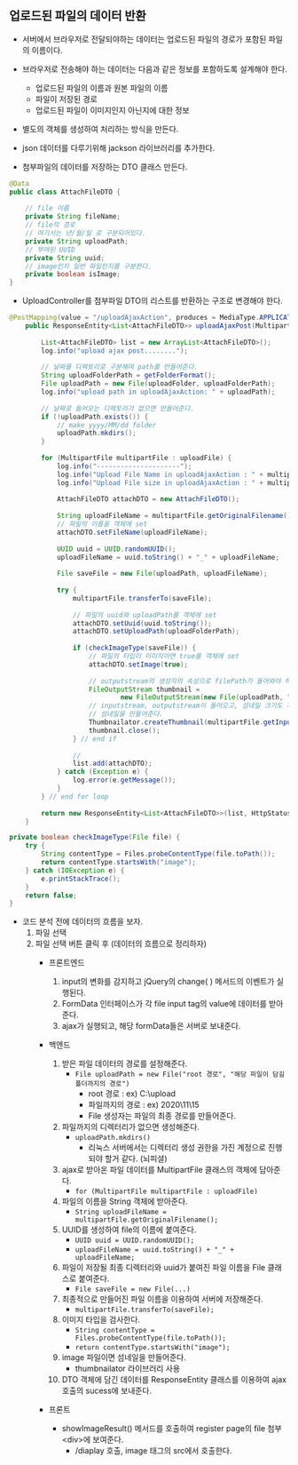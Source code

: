 ## 업로드된 파일의 데이터 반환
- 서버에서 브라우저로 전달되야하는 데이터는 업로드된 파일의 경로가 포함된 파일의 이름이다.
- 브라우저로 전송해야 하는 데이터는 다음과 같은 정보를 포함하도록 설계해야 한다.
    - 업로드된 파일의 이름과 원본 파일의 이름
    - 파일이 저장된 경로
    - 업로드된 파일이 이미지인지 아닌지에 대한 정보

- 별도의 객체를 생성하여 처리하는 방식을 만든다.

- json 데이터를 다루기위해 jackson 라이브러리를 추가한다.
- 첨부파일의 데이터를 저장하는 DTO 클래스 만든다.
```java
@Data
public class AttachFileDTO {
	
    // file 이름
	private String fileName;
    // file의 경로
    // 여기서는 년/월/일 로 구분되어있다.
	private String uploadPath;
    // 부여된 UUID
	private String uuid;
    // image인지 일반 파일인지를 구분한다.
	private boolean isImage;
}
```

- UploadController를 첨부파일 DTO의 리스트를 반환하는 구조로 변경해야 한다.
```java
@PostMapping(value = "/uploadAjaxAction", produces = MediaType.APPLICATION_JSON_UTF8_VALUE)
	public ResponseEntity<List<AttachFileDTO>> uploadAjaxPost(MultipartFile[] uploadFile) {
		
		List<AttachFileDTO> list = new ArrayList<AttachFileDTO>();
		log.info("upload ajax post........");
		
		// 날짜를 디렉토리로 구분해여 path를 만들어준다.
		String uploadFolderPath = getFolderFormat();
		File uploadPath = new File(uploadFolder, uploadFolderPath);
		log.info("upload path in uploadAjaxAction: " + uploadPath);
		
		// 날짜로 들어오는 디렉토리가 없으면 만들어준다.
		if (!uploadPath.exists()) {
			// make yyyy/MM/dd folder
			uploadPath.mkdirs();
		}
		
		for (MultipartFile multipartFile : uploadFile) {
			log.info("---------------------");
			log.info("Upload File Name in uploadAjaxAction : " + multipartFile.getOriginalFilename());
			log.info("Upload File size in uploadAjaxAction : " + multipartFile.getSize());
			
			AttachFileDTO attachDTO = new AttachFileDTO();
			
			String uploadFileName = multipartFile.getOriginalFilename();
			// 파일의 이름을 객체에 set
			attachDTO.setFileName(uploadFileName);
			
			UUID uuid = UUID.randomUUID();
			uploadFileName = uuid.toString() + "_" + uploadFileName;
			
			File saveFile = new File(uploadPath, uploadFileName);
			
			try {
				multipartFile.transferTo(saveFile);
				
				// 파일의 uuid와 uploadPath를 객체에 set
				attachDTO.setUuid(uuid.toString());
				attachDTO.setUploadPath(uploadFolderPath);
				
				if (checkImageType(saveFile)) {
					// 파일의 타입이 이미지이면 true를 객체에 set 
					attachDTO.setImage(true);
					
					// outputstream의 생성자의 속성으로 filePath가 들어와야 하는구나
					FileOutputStream thumbnail = 
							new FileOutputStream(new File(uploadPath, "s_" + uploadFileName));
					// inputstream, outputstream이 들어오고, 섬네일 크기도 지정해야 한다.
					// 섬네일을 만들어준다.
					Thumbnailator.createThumbnail(multipartFile.getInputStream(), thumbnail, 100, 100);
					thumbnail.close();
				} // end if
				
				// 
				list.add(attachDTO);
			} catch (Exception e) {
				log.error(e.getMessage());
			}
		} // end for loop
		
		return new ResponseEntity<List<AttachFileDTO>>(list, HttpStatus.OK);
	}

private boolean checkImageType(File file) {
    try {
        String contentType = Files.probeContentType(file.toPath());
        return contentType.startsWith("image");
    } catch (IOException e) {
        e.printStackTrace();
    }
    return false;
}
```
- 코드 분석 전에 데이터의 흐름을 보자.
    1. 파일 선택
    2. 파일 선택 버튼 클릭 후 (데이터의 흐름으로 정리하자)
        - 프론트엔드
            1. input의 변화를 감지하고 jQuery의 change( ) 메서드의 이벤트가 실행된다.
            2. FormData 인터페이스가 각 file input tag의 value에 데이터를 받아준다.
            3. ajax가 실행되고, 해당 formData들은 서버로 보내준다.
            
        - 백엔드
            1. 받은 파일 데이터의 경로를 설정해준다.
                - `File uploadPath = new File("root 경로", "해당 파일이 담길 폴더까지의 경로")`
                    - root 경로 : ex) C:\\upload
                    - 파일까지의 경로 : ex) 2020\\11\\15
                    - File 생성자는 파일의 최종 경로를 만들어준다.
            2. 파일까지의 디렉터리가 없으면 생성해준다.
                - `uploadPath.mkdirs()` 
                    - 리눅스 서버에서는 디렉터리 생성 권한을 가진 계정으로 진행되야 할거 같다. (뇌피셜)
            3. ajax로 받아온 파일 데이터를 MultipartFile 클래스의 객체에 담아준다.
                - `for (MultipartFile multipartFile : uploadFile)`
            4. 파일의 이름을 String 객체에 받아준다.
                - `String uploadFileName = multipartFile.getOriginalFilename();`
            5. UUID를 생성하여 file의 이름에 붙여준다.
                - `UUID uuid = UUID.randomUUID();`
			    - `uploadFileName = uuid.toString() + "_" + uploadFileName;`
            6. 파일이 저장될 최종 디렉터리와 uuid가 붙여진 파일 이름을 File 클래스로 붙여준다.
                - `File saveFile = new File(...)`
            7. 최종적으로 만들어진 파일 이름을 이용하여 서버에 저장해준다.
                - `multipartFile.transferTo(saveFile);`
            8. 이미지 타입을 검사한다.
                - `String contentType = Files.probeContentType(file.toPath());`
                - `return contentType.startsWith("image");`
            9. image 파일이면 섬네일을 만들어준다.
                - thumbnailator 라이브러리 사용
            10. DTO 객체에 담긴 데이터를 ResponseEntity 클래스를 이용하여 ajax 호출의 sucess에 보내준다.
        - 프론트
            - showImageResult() 메서드를 호출하여 register page의 file 첨부 \<div>에 보여준다.
                - /diaplay 호출, image 태그의 src에서 호출한다.
